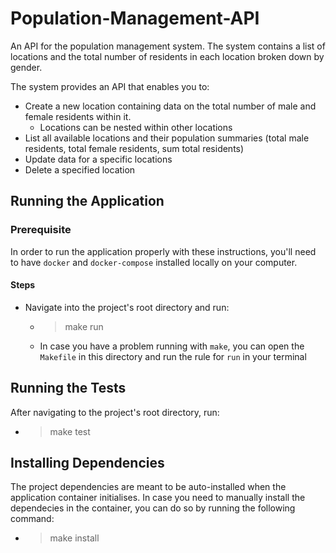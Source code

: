 # Population-Management-API
An API for the population management system. The system contains a list of locations and the total number of residents in each location broken down by gender.

The system provides an API that enables you to:

- Create a new location containing data on the total number of male and female residents within it.
  - Locations can be nested within other locations
- List all available locations and their population summaries (total male residents, total female residents, sum total residents)
- Update data for a specific locations
- Delete a specified location

## Running the Application
### Prerequisite

In order to run the application properly with these instructions, you'll need to have `docker` and `docker-compose` installed locally on your computer.

#### Steps 
- Navigate into the project's root directory and run:
  - >  make run
  - In case you have a problem running with `make`, you can open the `Makefile` in this directory and run the rule for `run` in your terminal

## Running the Tests
After navigating to the project's root directory, run:

  - > make test

## Installing Dependencies
The project dependencies are meant to be auto-installed when the application container initialises. In case you need to manually install the dependecies in the container, you can do so by running the following command:
  - > make install
